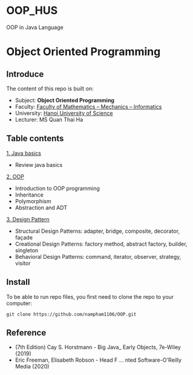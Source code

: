 # OOP_HUS
OOP in Java Language
# Object Oriented Programming

## Introduce
The content of this repo is built on:

- Subject: **Object Oriented Programming** 
- Faculty: [Faculty of Mathematics – Mechanics – Informatics](http://mim.hus.vnu.edu.vn/en)
- University: [Hanoi University of Science](http://hus.vnu.edu.vn/)
- Lecturer: MS Quan Thai Ha

## Table contents
[1. Java basics](https://github.com/nampham1106/OOP/tree/main/src/javabase)
- Review java basics

[2. OOP](https://github.com/nampham1106/OOP/tree/main/src/oop)
- Introduction to OOP programming
- Inheritance
- Polymorphism
- Abstraction and ADT

[3. Design Pattern](https://github.com/nampham1106/OOP/tree/main/src/designpattern)
- Structural Design Patterns: adapter, bridge, composite, decorator, façade
- Creational Design Patterns: factory method, abstract factory, builder, singleton
- Behavioral Design Patterns: command, iterator, observer, strategy, visitor

## Install
To be able to run repo files, you first need to clone the repo to your computer:
```
git clone https://github.com/nampham1106/OOP.git
```
## Reference
- (7th Edition) Cay S. Horstmann - Big Java_ Early Objects, 7e-Wiley (2019)
- Eric Freeman, Elisabeth Robson - Head F ... nted Software-O'Reilly Media (2020)
